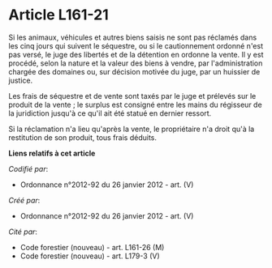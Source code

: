 # Article L161-21

Si les animaux, véhicules et autres biens saisis ne sont pas réclamés dans les cinq jours qui suivent le séquestre, ou si le
cautionnement ordonné n'est pas versé, le juge des libertés et de la détention en ordonne la vente. Il y est procédé, selon
la nature et la valeur des biens à vendre, par l'administration chargée des domaines ou, sur décision motivée du juge, par un
huissier de justice.

Les frais de séquestre et de vente sont taxés par le juge et prélevés sur le produit de la vente ; le surplus est consigné
entre les mains du régisseur de la juridiction jusqu'à ce qu'il ait été statué en dernier ressort.

Si la réclamation n'a lieu qu'après la vente, le propriétaire n'a droit qu'à la restitution de son produit, tous frais
déduits.

**Liens relatifs à cet article**

_Codifié par_:

  - Ordonnance n°2012-92 du 26 janvier 2012 - art. (V)

_Créé par_:

  - Ordonnance n°2012-92 du 26 janvier 2012 - art. (V)

_Cité par_:

  - Code forestier (nouveau) - art. L161-26 (M)
  - Code forestier (nouveau) - art. L179-3 (V)
